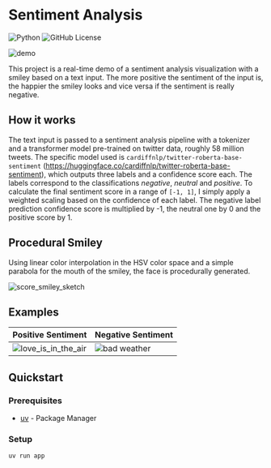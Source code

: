 # Sentiment Analysis

![Python](https://img.shields.io/badge/python-3.13-blue.svg)
![GitHub License](https://img.shields.io/github/license/trflorian/sentiment-analysis-viz)

![demo](https://github.com/user-attachments/assets/baf39a9b-2025-4bd6-9ffe-79cc1ce992dd)

This project is a real-time demo of a sentiment analysis visualization with a smiley based on a text input.
The more positive the sentiment of the input is, the happier the smiley looks and vice versa if the sentiment is really negative.

## How it works

The text input is passed to a sentiment analysis pipeline with a tokenizer and a transformer model pre-trained on twitter data, roughly 58 million tweets.
The specific model used is `cardiffnlp/twitter-roberta-base-sentiment` (https://huggingface.co/cardiffnlp/twitter-roberta-base-sentiment), which outputs three labels and a confidence score each.
The labels correspond to the classifications *negative*, *neutral* and *positive*. To calculate the final sentiment score in a range of `[-1, 1]`, I simply apply a weighted scaling based on the confidence of each label. 
The negative label prediction confidence score is multiplied by -1, the neutral one by 0 and the positive score by 1.

## Procedural Smiley

Using linear color interpolation in the HSV color space and a simple parabola for the mouth of the smiley, the face is procedurally generated.

![score_smiley_sketch](https://github.com/user-attachments/assets/4e2dd697-fc68-40c6-b4c1-c67f9661f9e4)

## Examples

| Positive Sentiment | Negative Sentiment |
| -------- | ------- |
| ![love_is_in_the_air](https://github.com/user-attachments/assets/196b33d0-de47-4f3b-aaad-7d816b622184)  | ![bad weather](https://github.com/user-attachments/assets/d55f4598-065c-4f98-8814-dcd8452a35d5)    |

## Quickstart

### Prerequisites

- [uv](https://docs.astral.sh/uv/) - Package Manager

### Setup

```
uv run app
```
